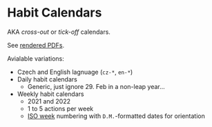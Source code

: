 
# Habit Calendars

AKA _cross-out_ or _tick-off_ calendars.

See [rendered PDFs](./pdf).

Avialable variations:
- Czech and English lagnuage (`cz-*`, `en-*`)
- Daily habit calendars
    - Generic, just ignore 29. Feb in a non-leap year...
- Weekly habit calendars
    - 2021 and 2022
    - 1 to 5 actions per week
    - [ISO week](https://en.wikipedia.org/wiki/ISO_week_date) numbering with `D.M.`-formatted dates for orientation
